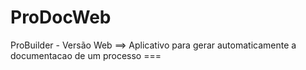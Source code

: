 # ProDocWeb
ProBuilder - Versão Web
==> Aplicativo para gerar automaticamente a documentacao de um processo ===

